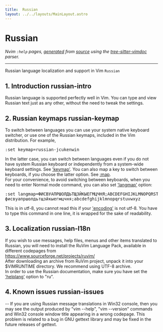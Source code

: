 ```yaml
---
title:  Russian
layout: ../../layouts/MainLayout.astro
---
```


  <a name="russian.txt"></a><a name="russian"></a><h1> Russian</h1>
  <p>
    <i>
    Nvim <code>:help</code> pages, <a href="https://github.com/neovim/neovim/blob/master/scripts/gen_help_html.lua">generated</a>
    from <a href="https://github.com/neovim/neovim/blob/master/runtime/doc/russian.txt">source</a>
    using the <a href="https://github.com/neovim/tree-sitter-vimdoc">tree-sitter-vimdoc</a> parser.
    </i>
  </p>
  <hr>
  <div class="old-help-para">Russian language localization and support in Vim <a name="Russian"></a><code class="help-tag">Russian</code></div>
<div class="old-help-para"><h2 class="help-heading">1. Introduction<span class="help-heading-tags">							<a name="russian-intro"></a><span class="help-tag">russian-intro</span></span></h2></div>
<div class="old-help-para">Russian language is supported perfectly well in Vim.  You can type and view
Russian text just as any other, without the need to tweak the settings.</div>
<div class="old-help-para"><h2 class="help-heading">2. Russian keymaps<span class="help-heading-tags">					       <a name="russian-keymap"></a><span class="help-tag">russian-keymap</span></span></h2></div>
<div class="old-help-para">To switch between languages you can use your system native keyboard switcher,
or use one of the Russian keymaps, included in the Vim distribution.  For
example,
<pre>:set keymap=russian-jcukenwin</pre></div>
<div class="old-help-para">In the latter case, you can switch between languages even if you do not have
system Russian keyboard or independently from a system-wide keyboard settings.
See <a href="/neovim-docs-web/en/options#'keymap'">'keymap'</a>.  You can also map a key to switch between keyboards, if you
choose the latter option.  See <a href="/neovim-docs-web/en/map#%3Amap">:map</a>.</div>
<div class="old-help-para">For your convenience, to avoid switching between keyboards, when you need to
enter Normal mode command, you can also set <a href="/neovim-docs-web/en/options#'langmap'">'langmap'</a> option:
<pre>:set langmap=ФИСВУАПРШОЛДЬТЩЗЙКЫЕГМЦЧНЯ;ABCDEFGHIJKLMNOPQRSTUVWXYZ,
фисвуапршолдьтщзйкыегмцчня;abcdefghijklmnopqrstuvwxyz</pre>
This is in utf-8, you cannot read this if your <a href="/neovim-docs-web/en/options#'encoding'">'encoding'</a> is not utf-8.
You have to type this command in one line, it is wrapped for the sake of
readability.</div>
<div class="old-help-para"><h2 class="help-heading">3. Localization<span class="help-heading-tags">							 <a name="russian-l18n"></a><span class="help-tag">russian-l18n</span></span></h2></div>
<div class="old-help-para">If you wish to use messages, help files, menus and other items translated to
Russian, you will need to install the RuVim Language Pack, available in
different codepages from</div>
<div class="old-help-para">    <a href="https://www.sourceforge.net/projects/ruvim/">https://www.sourceforge.net/projects/ruvim/</a></div>
<div class="old-help-para">After downloading an archive from RuVim project, unpack it into your
$VIMRUNTIME directory.  We recommend using UTF-8 archive.</div>
<div class="old-help-para">In order to use the Russian documentation, make sure you have set the
<a href="/neovim-docs-web/en/options#'helplang'">'helplang'</a> option to "ru".</div>
<div class="old-help-para"><h2 class="help-heading">4. Known issues<span class="help-heading-tags">						       <a name="russian-issues"></a><span class="help-tag">russian-issues</span></span></h2></div>
<div class="old-help-para">-- If you are using Russian message translations in Win32 console, then
   you may see the output produced by "vim --help", "vim --version" commands
   and Win32 console window title appearing in a wrong codepage.  This problem
   is related to a bug in GNU gettext library and may be fixed in the future
   releases of gettext.</div>

  
  